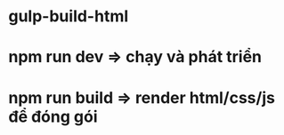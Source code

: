 # gulp-build-html

# npm run dev => chạy và phát triển

# npm run build => render html/css/js để đóng gói
